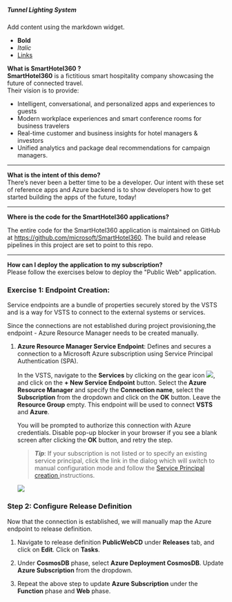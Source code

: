 ##### Tunnel Lighting System
Add content using the markdown widget.
- **Bold**
- *Italic*
- [Links]()

[](smallLogo.png)


**What is SmartHotel360 ?**                  
**SmartHotel360** is a fictitious smart hospitality company showcasing the future of connected travel.  
Their vision is to provide:
- Intelligent, conversational, and personalized apps and experiences to guests 
- Modern workplace experiences and smart conference rooms for business travelers
- Real-time customer and business insights for hotel managers & investors
- Unified analytics and package deal recommendations for campaign managers.

----------

**What is the intent of this demo?**          
There’s never been a better time to be a developer. Our intent with these set of reference apps and Azure backend is to show developers how to get started building the apps of the future, today!

------

**Where is the code for the SmartHotel360 applications?**                         

The entire code for the SmartHotel360 application is maintained on GitHub at https://github.com/microsoft/SmartHotel360. The build and release pipelines in this project are set to point to this repo.

--------
**How can I deploy the application to my subscription?**                  
Please follow the exercises below to deploy the "Public Web" application.

### Exercise 1: Endpoint Creation:
Service endpoints are a bundle of properties securely stored by the VSTS and is a way for VSTS to connect to the external systems or services.

Since the connections are not established during project provisioning,the endpoint - Azure Resource Manager needs to be created manually.

1. **Azure Resource Manager Service Endpoint**: Defines and secures a connection to a Microsoft Azure subscription using Service Principal Authentication (SPA).

    In the VSTS, navigate to the **Services** by clicking on the gear icon ![](images\gear.png), and click on the **+ New Service Endpoint** button. Select the **Azure Resource Manager** and  specify the  **Connection name**, select the **Subscription** from the dropdown and click on the **OK** button. Leave the **Resource Group** empty. This endpoint will be used to connect **VSTS** and **Azure**.

    You will be prompted to authorize this connection with Azure credentials. Disable pop-up blocker in your browser if you see a blank screen after clicking the **OK** button, and retry the step.

    > ***Tip***: If your subscription is not listed or to specify an existing service principal, click the link in the dialog which will switch to manual configuration mode and follow the <a href="https://blogs.msdn.microsoft.com/devops/2015/10/04/automating-azure-resource-group-deployment-using-a-service-principal-in-visual-studio-online-buildrelease-management/"> Service Principal creation </a> instructions.

    ![](images\AzureEndpoint.png)

### Step 2: Configure Release Definition

Now that the connection is established, we will manually map the Azure endpoint to release definition.

1. Navigate to release definition **PublicWebCD** under **Releases** tab, and click on **Edit**. Click on **Tasks**.

    [](images\Updaterd1.png)

    [](images\Updaterd2.png)

2. Under **CosmosDB** phase, select **Azure Deployment CosmosDB**. Update **Azure Subscription** from the dropdown.

     [](images\Updaterd3.png)

3. Repeat the above step to update **Azure Subscription** under the **Function** phase and **Web** phase. 